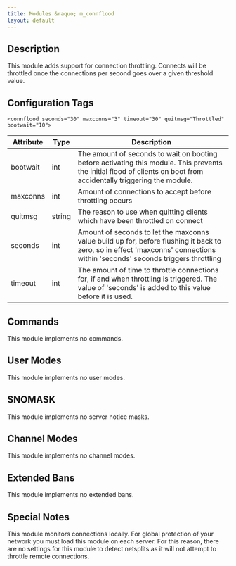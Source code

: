 ```yaml
---
title: Modules &raquo; m_connflood
layout: default
---
```


## Description

This module adds support for connection throttling. Connects will be throttled once the connections per second 
goes over a given threshold value. 

## Configuration Tags

`<connflood seconds="30" maxconns="3" timeout="30" quitmsg="Throttled" bootwait="10">`

Attribute | Type | Description
--------- | ---- | -----------
bootwait | int | The amount of seconds to wait on booting before activating this module. This prevents the initial flood of clients on boot from accidentally triggering the module. 
maxconns | int | Amount of connections to accept before throttling occurs
quitmsg | string | The reason to use when quitting clients which have been throttled on connect
seconds | int | Amount of seconds to let the maxconns value build up for, before flushing it back to zero, so in effect 'maxconns' connections within 'seconds' seconds triggers throttling
timeout | int | The amount of time to throttle connections for, if and when throttling is triggered. The value of 'seconds' is added to this value before it is used.

## Commands

This module implements no commands.

## User Modes

This module implements no user modes.

## SNOMASK

This module implements no server notice masks.

## Channel Modes

This module implements no channel modes.

## Extended Bans

This module implements no extended bans.

## Special Notes

This module monitors connections locally. For global protection of your network you must load this module on 
each server. For this reason, there are no settings for this module to detect netsplits as it will not attempt 
to throttle remote connections. 
